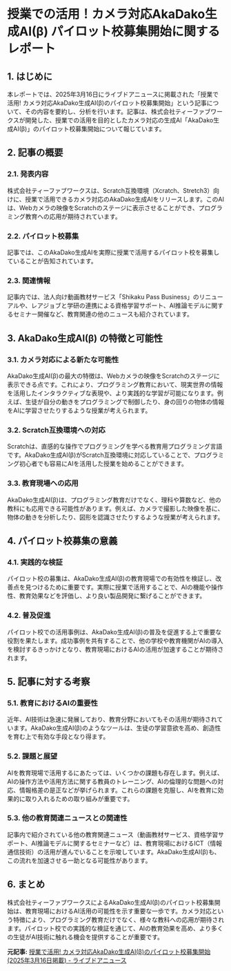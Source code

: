 # 授業での活用！カメラ対応AkaDako生成AI(β) パイロット校募集開始に関するレポート

## 1. はじめに

本レポートでは、2025年3月16日にライブドアニュースに掲載された「授業で活用! カメラ対応AkaDako生成AI(β)のパイロット校募集開始」という記事について、その内容を要約し、分析を行います。記事は、株式会社ティーファブワークスが開発した、授業での活用を目的としたカメラ対応の生成AI「AkaDako生成AI(β)」のパイロット校募集開始について報じています。

## 2. 記事の概要

### 2.1. 発表内容

株式会社ティーファブワークスは、Scratch互換環境（Xcratch、Stretch3）向けに、授業で活用できるカメラ対応のAkaDako生成AIをリリースします。このAIは、Webカメラの映像をScratchのステージに表示させることができ、プログラミング教育への応用が期待されています。

### 2.2. パイロット校募集

記事では、このAkaDako生成AIを実際に授業で活用するパイロット校を募集していることが告知されています。

### 2.3. 関連情報

記事内では、法人向け動画教材サービス「Shikaku Pass Business」のリニューアルや、レアジョブと学研の連携による資格学習サポート、AI推論モデルに関するセミナー開催など、教育関連の他のニュースも紹介されています。

## 3. AkaDako生成AI(β) の特徴と可能性

### 3.1. カメラ対応による新たな可能性

AkaDako生成AI(β)の最大の特徴は、Webカメラの映像をScratchのステージに表示できる点です。これにより、プログラミング教育において、現実世界の情報を活用したインタラクティブな表現や、より実践的な学習が可能になります。例えば、生徒が自分の動きをプログラミングで制御したり、身の回りの物体の情報をAIに学習させたりするような授業が考えられます。

### 3.2. Scratch互換環境への対応

Scratchは、直感的な操作でプログラミングを学べる教育用プログラミング言語です。AkaDako生成AI(β)がScratch互換環境に対応していることで、プログラミング初心者でも容易にAIを活用した授業を始めることができます。

### 3.3. 教育現場への応用

AkaDako生成AI(β)は、プログラミング教育だけでなく、理科や算数など、他の教科にも応用できる可能性があります。例えば、カメラで撮影した映像を基に、物体の動きを分析したり、図形を認識させたりするような授業が考えられます。

## 4. パイロット校募集の意義

### 4.1. 実践的な検証

パイロット校の募集は、AkaDako生成AI(β)の教育現場での有効性を検証し、改善点を見つけるために重要です。実際に授業で活用することで、AIの機能や操作性、教育効果などを評価し、より良い製品開発に繋げることができます。

### 4.2. 普及促進

パイロット校での活用事例は、AkaDako生成AI(β)の普及を促進する上で重要な役割を果たします。成功事例を共有することで、他の学校や教育機関がAIの導入を検討するきっかけとなり、教育現場におけるAIの活用が加速することが期待されます。

## 5. 記事に対する考察

### 5.1. 教育におけるAIの重要性

近年、AI技術は急速に発展しており、教育分野においてもその活用が期待されています。AkaDako生成AI(β)のようなツールは、生徒の学習意欲を高め、創造性を育む上で有効な手段となり得ます。

### 5.2. 課題と展望

AIを教育現場で活用するにあたっては、いくつかの課題も存在します。例えば、AIの操作方法や活用方法に関する教員のトレーニング、AIの倫理的な問題への対応、情報格差の是正などが挙げられます。これらの課題を克服し、AIを教育に効果的に取り入れるための取り組みが重要です。

### 5.3. 他の教育関連ニュースとの関連性

記事内で紹介されている他の教育関連ニュース（動画教材サービス、資格学習サポート、AI推論モデルに関するセミナーなど）は、教育現場におけるICT（情報通信技術）の活用が進んでいることを示唆しています。AkaDako生成AI(β)も、この流れを加速させる一助となる可能性があります。

## 6. まとめ

株式会社ティーファブワークスによるAkaDako生成AI(β)のパイロット校募集開始は、教育現場におけるAI活用の可能性を示す重要な一歩です。カメラ対応という特徴により、プログラミング教育だけでなく、様々な教科への応用が期待されます。パイロット校での実践的な検証を通じて、AIの教育効果を高め、より多くの生徒がAI技術に触れる機会を提供することが重要です。



**元記事:** [授業で活用! カメラ対応AkaDako生成AI(β)のパイロット校募集開始 (2025年3月16日掲載) - ライブドアニュース](https://news.livedoor.com/pr_topics/detail/28357271/)